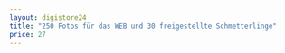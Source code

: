 ```yaml
---
layout: digistore24
title: "250 Fotos für das WEB und 30 freigestellte Schmetterlinge"
price: 27
---
```

